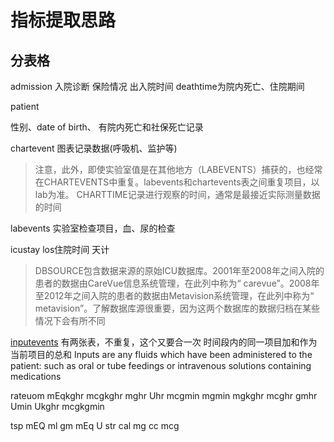 # 指标提取思路

## 分表格

admission
入院诊断
保险情况
出入院时间
deathtime为院内死亡、住院期间

patient

性别、date of birth、
有院内死亡和社保死亡记录

chartevent 图表记录数据(呼吸机、监护等)

>注意，此外，即使实验室值是在其他地方（LABEVENTS）捕获的，也经常在CHARTEVENTS中重复。labevents和chartevents表之间重复项目，以lab为准。
>CHARTTIME记录进行观察的时间，通常是最接近实际测量数据的时间

labevents 实验室检查项目，血、尿的检查

icustay
los住院时间 天计
>DBSOURCE包含数据来源的原始ICU数据库。2001年至2008年之间入院的患者的数据由CareVue信息系统管理，在此列中称为“ carevue”。2008年至2012年之间入院的患者的数据由Metavision系统管理，在此列中称为“ metavision”。了解数据库源很重要，因为这两个数据库的数据归档在某些情况下会有所不同

[inputevents](https://mimic.physionet.org/mimicdata/io/) 有两张表，不重复，这个又要合一次
时间段内的同一项目加和作为当前项目的总和
Inputs are any fluids which have been administered to the patient: such as oral or tube feedings or intravenous solutions containing medications

rateuom
mEqkghr
mcgkghr
mghr
Uhr
mcgmin
mgmin
mgkghr
mcghr
gmhr
Umin
Ukghr
mcgkgmin

tsp
mEQ
ml
gm
mEq
U
str
cal
mg
cc
mcg